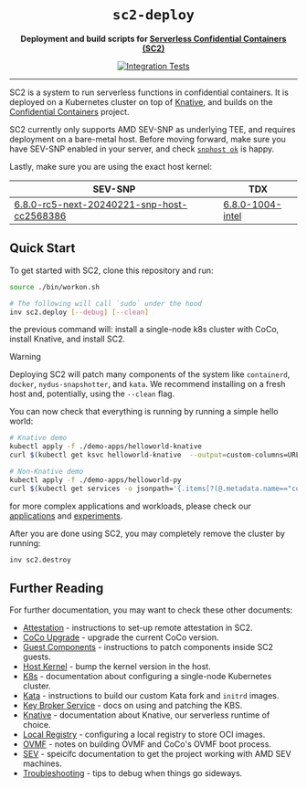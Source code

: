 <div align="center">
  <h1><code>sc2-deploy</code></h1>

  <p>
    <strong>Deployment and build scripts for
    <a href="https://github.com/sc2-sys/">Serverless Confidential Containers (SC2)</a></strong>
  </p>

  <p>
    <a href="https://github.com/coco-serverless/coco-serverless/actions/workflows/tests.yml"><img src="https://github.com/coco-serverless/coco-serverless/actions/workflows/tests.yml/badge.svg" alt="Integration Tests" /></a>
  </p>
  <hr>
</div>

SC2 is a system to run serverless functions in confidential containers. It
is deployed on a Kubernetes cluster on top of [Knative](
https://knative.dev/docs/), and builds on the [Confidential Containers](
https://github.com/confidential-containers) project.

SC2 currently only supports AMD SEV-SNP as underlying TEE, and requires
deployment on a bare-metal host. Before moving forward, make sure you have
SEV-SNP enabled in your server, and check [`snphost ok`](
https://github.com/virtee/snphost.git) is happy.

Lastly, make sure you are using the exact host kernel:

| **SEV-SNP** | **TDX** |
|---|---|
| [6.8.0-rc5-next-20240221-snp-host-cc2568386](https://github.com/confidential-containers/linux/tree/amd-snp-host-202402240000) | [6.8.0-1004-intel](https://git.launchpad.net/~kobuk-team/ubuntu/+source/linux-intel/tree/?h=noble-main-next) |

## Quick Start

To get started with SC2, clone this repository and run:

```bash
source ./bin/workon.sh

# The following will call `sudo` under the hood
inv sc2.deploy [--debug] [--clean]
```

the previous command will: install a single-node k8s cluster with CoCo, install
Knative, and install SC2.

> [!WARNING]
> Deploying SC2 will patch many components of the system like `containerd`,
> `docker`, `nydus-snapshotter`, and `kata`. We recommend installing on a
> fresh host and, potentially, using the `--clean` flag.

You can now check that everything is running by running a simple hello world:

```bash
# Knative demo
kubectl apply -f ./demo-apps/helloworld-knative
curl $(kubectl get ksvc helloworld-knative  --output=custom-columns=URL:.status.url --no-headers)

# Non-Knative demo
kubectl apply -f ./demo-apps/helloworld-py
curl $(kubectl get services -o jsonpath='{.items[?(@.metadata.name=="coco-helloworld-py-node-port")].spec.clusterIP}'):8080
```

for more complex applications and workloads, please check our [applications](
https://github.com/sc2-sys/applications) and [experiments](
https://github.com/sc2-sys/experiments).

After you are done using SC2, you may completely remove the cluster by
running:

```bash
inv sc2.destroy
```

## Further Reading

For further documentation, you may want to check these other documents:
* [Attestation](./docs/attestation.md) - instructions to set-up remote attestation in SC2.
* [CoCo Upgrade](./docs/upgrade_coco.md) - upgrade the current CoCo version.
* [Guest Components](./docs/guest_components.md) - instructions to patch components inside SC2 guests.
* [Host Kernel](./docs/host_kernel.md) - bump the kernel version in the host.
* [K8s](./docs/k8s.md) - documentation about configuring a single-node Kubernetes cluster.
* [Kata](./docs/kata.md) - instructions to build our custom Kata fork and `initrd` images.
* [Key Broker Service](./docs/kbs.md) - docs on using and patching the KBS.
* [Knative](./docs/knative.md) - documentation about Knative, our serverless runtime of choice.
* [Local Registry](./docs/registry.md) - configuring a local registry to store OCI images.
* [OVMF](./docs/ovmf.md) - notes on building OVMF and CoCo's OVMF boot process.
* [SEV](./docs/sev.md) - speicifc documentation to get the project working with AMD SEV machines.
* [Troubleshooting](./docs/troubleshooting.md) - tips to debug when things go sideways.
